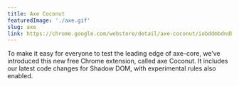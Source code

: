 ```yaml
---
title: Axe Coconut
featuredImage: './axe.gif'
slug: axe
link: https://chrome.google.com/webstore/detail/axe-coconut/iobddmbdndbbbfjopjdgadphaoihpojp?hl=en
---
```


To make it easy for everyone to test the leading edge of axe-core, we’ve introduced this new free Chrome extension, called axe Coconut. It includes our latest code changes for Shadow DOM, with experimental rules also enabled.

